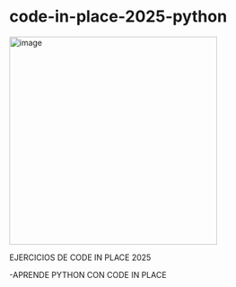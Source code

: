 # code-in-place-2025-python

<img width="370" height="370" alt="image" src="https://github.com/user-attachments/assets/c4b57d7a-a878-4219-a00d-4ab1565bb2bd" />

EJERCICIOS DE CODE IN PLACE 2025

  -APRENDE PYTHON CON CODE IN PLACE
